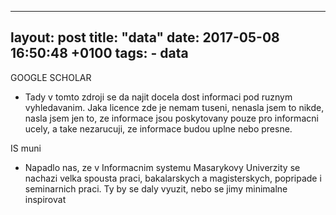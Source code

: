 
---
layout: post
title:  "data"
date:    2017-05-08 16:50:48 +0100
tags:
    - data
---


GOOGLE SCHOLAR
- Tady v tomto zdroji se da najit docela dost informaci pod ruznym vyhledavanim. Jaka licence zde je nemam tuseni, nenasla jsem to nikde, nasla jsem jen to, ze informace jsou poskytovany pouze pro informacni ucely, a take nezarucuji, ze informace budou uplne nebo presne.


IS muni
- Napadlo nas, ze v Informacnim systemu Masarykovy Univerzity se nachazi velka spousta praci, bakalarskych a magisterskych, popripade i seminarnich praci. Ty by se daly vyuzit, nebo se jimy minimalne inspirovat
